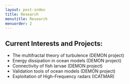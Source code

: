 ```yaml
---
layout: post-index
title: Research
menutitle: Research
menuorder: 2
---
```


## Current Interests and Projects:

- The multifractal theory of turbulence (DEMON project)
- Energy dissipation in ocean models (DEMON project)
- Connectivity of fish larvae (DEMON project)
- Validation tools of ocean models (DEMON project)
- Exploitation of High-Frequency radars (ICATMAR)
  
